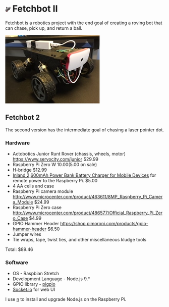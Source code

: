 # ![Fetchbot II](brain/viewer/favicon.png) Fetchbot II

Fetchbot is a robotics project with the end goal of creating a roving bot that can chase, pick up, and return a ball.

![Fetchbot II](fetchbot-2.jpeg)

## Fetchbot 2

The second version has the intermediate goal of chasing a laser pointer dot.

### Hardware

* Actobotics Junior Runt Rover (chassis, wheels, motor) https://www.servocity.com/junior $29.99
* Raspberry Pi Zero W $10.00 ($5.00 on sale)
* H-bridge $12.99
* [Inland 2,600mAh Power Bank Battery Charger for Mobile Devices](http://www.microcenter.com/product/447265/2,600mAh_Power_Bank_Battery_Charger_for_Mobile_Devices) for remote power to the Raspberry Pi. $5.00
* 4 AA cells and case
* Raspberry Pi camera module http://www.microcenter.com/product/463611/8MP_Raspberry_Pi_Camera_Module $24.99
* Raspberry Pi Zero case http://www.microcenter.com/product/486577/Official_Raspberry_Pi_Zero_Case $4.99
* GPIO Hammer Header https://shop.pimoroni.com/products/gpio-hammer-header $6.50
* Jumper wires
* Tie wraps, tape, twist ties, and other miscellaneous kludge tools

Total: $89.46

### Software

* OS - Raspbian Stretch
* Development Language - Node.js 9.*
* GPIO library - [pigpio](https://www.npmjs.com/package/pigpio)
* [Socket.io](https://socket.io/) for web UI

I use [n](https://github.com/tj/n) to install and upgrade Node.js on the Raspberry Pi.
